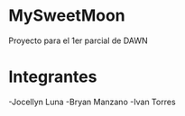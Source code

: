 # MySweetMoon

Proyecto para el 1er parcial de DAWN

# Integrantes
 
-Jocellyn Luna
-Bryan Manzano
-Ivan Torres
 
